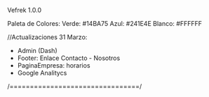 Vefrek 1.0.0

Paleta de Colores:
Verde: #14BA75
Azul: #241E4E
Blanco: #FFFFFF

//Actualizaciones 31 Marzo:

- Admin (Dash)
- Footer: Enlace Contacto - Nosotros
- PaginaEmpresa: horarios
- Google Analitycs

/================================/
